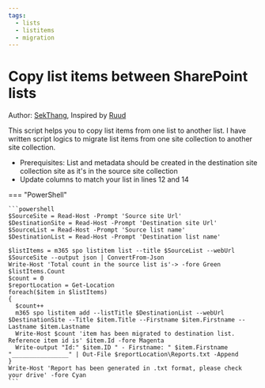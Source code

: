 ```yaml
---
tags:
  - lists
  - listitems
  - migration
---
```


# Copy list items between SharePoint lists

Author: [SekThang](https://github.com/SekThang), Inspired by [Ruud](https://lazyadmin.nl/it/copy-sharepoint-list-items-to-another-list-with-powershell-and-pnp/)

This script helps you to copy list items from one list to another list. I have written script logics to migrate list items from one site collection to another site collection.

- Prerequisites: List and metadata should be created in the destination site collection site as it's in the source site collection
- Update columns to match your list in lines 12 and 14

=== "PowerShell"

    ```powershell
    $SourceSite = Read-Host -Prompt 'Source site Url'
    $DestinationSite = Read-Host -Prompt 'Destination site Url'
    $SourceList = Read-Host -Prompt 'Source list name'
    $DestinationList = Read-Host -Prompt 'Destination list name'
    
    $listItems = m365 spo listitem list --title $SourceList --webUrl $SourceSite --output json | ConvertFrom-Json
    Write-Host 'Total count in the source list is'-> -fore Green $listItems.Count
    $count = 0
    $reportLocation = Get-Location
    foreach($item in $listItems)
    {
      $count++
      m365 spo listitem add --listTitle $DestinationList --webUrl $DestinationSite --Title $item.Title --Firstname $item.Firstname --Lastname $item.Lastname
      Write-Host $count 'item has been migrated to destination list. Reference item id is' $item.Id -fore Magenta
      Write-output "Id:" $item.ID " - Firstname: " $item.Firstname "________________" | Out-File $reportLocation\Reports.txt -Append
    }
    Write-Host 'Report has been generated in .txt format, please check your drive' -fore Cyan
    ```
